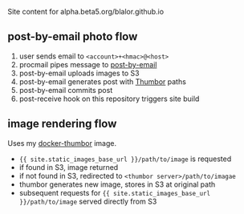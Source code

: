 Site content for alpha.beta5.org/blalor.github.io

## post-by-email photo flow

1. user sends email to `<account>+<hmac>@<host>`
2. procmail pipes message to [post-by-email](https://github.com/blalor/post-by-email/)
3. post-by-email uploads images to S3
3. post-by-email generates post with [Thumbor](http://thumbor.org/) paths
4. post-by-email commits post
5. post-receive hook on this repository triggers site build

## image rendering flow

Uses my [docker-thumbor](https://github.com/blalor/docker-thumbor/) image.

* `{{ site.static_images_base_url }}/path/to/image` is requested
* if found in S3, image returned
* if not found in S3, redirected to `<thumbor server>/path/to/imagae`
* thumbor generates new image, stores in S3 at original path
* subsequent requests for `{{ site.static_images_base_url }}/path/to/image` served directly from S3
